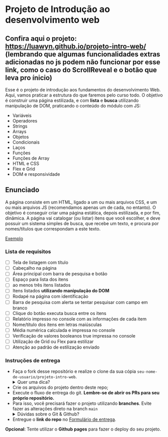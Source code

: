 # Projeto de Introdução ao desenvolvimento web

## Confira aqui o projeto: <strong>https://luawyn.github.io/projeto-intro-web/ (lembrando que algumas funcionalidades extras adicionadas no js podem não funcionar por esse link, como o caso do ScrollReveal e o botão que leva pro ínicio)</strong>


Esse é o projeto de introdução aos fundamentos do desenvolvimento Web. Aqui, vamos praticar a estrutura do que faremos pelo curso todo. O objetivo é construir uma página estilizada, e com **lista** e **busca** utilizando manipulação de DOM, praticando o conteúdo do módulo com JS:

- Variáveis
- Operadores
- Strings
- Arrays
- Objetos
- Condicionais
- Laços
- Funções
- Funções de Array
- HTML e CSS
- Flex e Grid
- DOM e responsividade

## Enunciado

A página consiste em um HTML, ligado a um ou mais arquivos CSS, e um ou mais arquivos JS (recomendamos apenas um de cada, no entanto). O objetivo é conseguir criar uma página estática, depois estilizada, e por fim, dinâmica. A página vai catalogar (ou listar) itens que você escolher, e deve possuir um sistema simples de busca, que recebe um texto, e procura por nomes/títulos que correspondam a este texto.



[Exemplo](https://user-images.githubusercontent.com/11279432/180304632-97d6705d-100c-4272-8255-8aae19813700.mov)



### Lista de requisitos

- [ ]  Tela de listagem com título
- [ ]  Cabeçalho na página
- [ ]  Área principal com barra de pesquisa e botão
- [ ]  Espaço para lista dos itens
- [ ]  ao menos três itens listados
- [ ]  Itens listados **utilizando manipulação do DOM**
- [ ]  Rodapé na página com identificação
- [ ]  Barra de pesquisa com alerta se tentar pesquisar com campo em branco
- [ ]  Clique do botão executa busca entre os itens
- [ ]  Relatório impresso no console com as informações de cada item
- [ ]  Nome/título dos itens em letras maiúsculas
- [ ]  Média numérica calculada e impressa no console
- [ ]  Verificação de valores booleanos true impressa no console
- [ ]  Utilização de Grid ou Flex para estilizar
- [ ]  Atenção ao padrão de estilização enviado

### Instruções de entrega

- Faça o fork desse repositório e realize o clone da sua cópia `seu-nome-de-usuario/projeto-intro-web`.
   <details>
   <summary>Quer uma dica?</summary>
   <img src="https://firebasestorage.googleapis.com/v0/b/assets-conteudo.appspot.com/o/gerais%2Ffork.png?alt=media&token=7030e997-246a-41fe-a75f-2a2ced61e54d" alt="Como adicionar o projeto no repositório"/>
   </details>
- Crie os arquivos do projeto dentro deste repo;
- Execute o fluxo de entrega do git. **Lembre-se de abrir os PRs para seu próprio repositório.**
- Para isso, você precisará fazer o projeto utilizando **branches**. Evite fazer as alterações direto na branch ```main```
    <details>
       <summary>Dúvidas sobre o Git & Github?</summary>
       <p>Adiciomos um vídeo explicando o <strong>processo de entrega</strong> [do fork ao pull request] no Material Assincrono da <a href="https://classroom.google.com/w/NTM0NjA2NDg3MjIx/tc/NTM2NDg5NTQyODg4">A005 - Git e Github</a>. Esse vídeo também exemplifica situações que podem acontecer durante o fluxo de utilização do Git.</p>
    </details>
- Entregue o **link do repo** no [Formulário de entrega](https://forms.gle/Q1mXTJFxwVUgUnrZA).

**Opcional**: Tente utilizar o **Github pages** para fazer o deploy do seu projeto.
